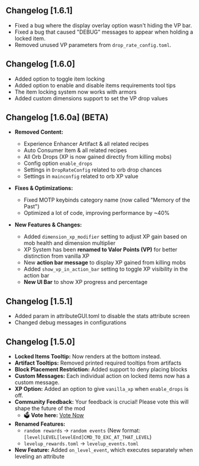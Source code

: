 ## Changelog [1.6.1]
- Fixed a bug where the display overlay option wasn't hiding the VP bar.  
- Fixed a bug that caused "DEBUG" messages to appear when holding a locked item.  
- Removed unused VP parameters from `drop_rate_config.toml`.  

## Changelog [1.6.0]
- Added option to toggle item locking
- Added option to enable and disable items requirements tool tips
- The item locking system now works with armors
- Added custom dimensions support to set the VP drop values
  
## Changelog [1.6.0a] (BETA)

- **Removed Content:**  
  - Experience Enhancer Artifact & all related recipes  
  - Auto Consumer Item & all related recipes  
  - All Orb Drops (XP is now gained directly from killing mobs)  
  - Config option `enable_drops`  
  - Settings in `DropRateConfig` related to orb drop chances  
  - Settings in `mainconfig` related to orb XP value  

- **Fixes & Optimizations:**  
  - Fixed MOTP keybinds category name (now called "Memory of the Past")  
  - Optimized a lot of code, improving performance by ~40%  

- **New Features & Changes:**  
  - Added `dimension_xp_modifier` setting to adjust XP gain based on mob health and dimension multiplier  
  - XP System has been **renamed to Valor Points (VP)** for better distinction from vanilla XP  
  - New **action bar message** to display XP gained from killing mobs  
  - Added `show_vp_in_action_bar` setting to toggle XP visibility in the action bar  
  - **New UI Bar** to show XP progress and percentage  

## Changelog [1.5.1]

- Added param in attributeGUI.toml to disable the stats attribute screen
- Changed debug messages in configurations

## Changelog [1.5.0]

- **Locked Items Tooltip:** Now renders at the bottom instead.  
- **Artifact Tooltips:** Removed printed required tooltips from artifacts
- **Block Placement Restriction:** Added support to deny placing blocks
- **Custom Messages:** Each individual action on locked items now has a custom message.  
- **XP Option:** Added an option to give `vanilla_xp` when `enable_drops` is off.  
- **Community Feedback:** Your feedback is crucial! Please vote this will shape the future of the mod
  - 🗳️ **Vote here:** [Vote Now](https://forms.gle/XGSRBML4LW7gAY5x6)  
- **Renamed Features:**
  - `random rewards` → `random events` (New format: `[level]LEVEL[levelEnd]CMD_TO_EXC_AT_THAT_LEVEL`)  
  - `levelup_rewards.toml` → `levelup_events.toml`
- **New Feature:** Added `on_level_event`, which executes separately when leveling an attribute
